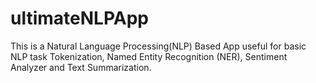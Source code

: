 # ultimateNLPApp
This is a Natural Language Processing(NLP) Based App useful for basic NLP task Tokenization, Named Entity Recognition (NER), Sentiment Analyzer and Text Summarization. 
